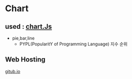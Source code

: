 # Chart
## used : [chart.Js](https://www.chartjs.org/)
+ pie,bar,line
  + PYPL(PopularitY of Programming Language) 지수 순위

## Web Hosting
[gitub.io](https://pwrwpw.github.io/gameP/)
